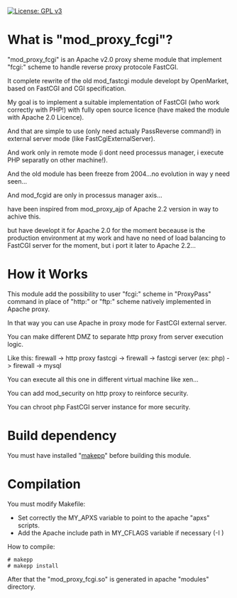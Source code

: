 [![License: GPL v3](https://img.shields.io/badge/License-GPL%20v3-blue.svg)](http://www.gnu.org/licenses/gpl-3.0)

# What is "mod_proxy_fcgi"?

"mod_proxy_fcgi" is an Apache v2.0 proxy sheme module that implement "fcgi:" scheme to handle reverse proxy protocole FastCGI.

It complete rewrite of the old mod_fastcgi module developt by OpenMarket, based on FastCGI and CGI specification.

My goal is to implement a suitable implementation of FastCGI (who work correctly with PHP!) with fully open source licence (have maked the module with Apache 2.0 Licence).

And that are simple to use (only need actualy PassReverse command!) in external server mode (like FastCgiExternalServer).

And work only in remote mode (i dont need processus manager, i execute PHP separatly on other machine!).

And the old module has been freeze from 2004...no evolution in way y need seen...

And mod_fcgid are only in processus manager axis...

have been inspired from mod_proxy_ajp of Apache 2.2 version in way to achive this.

but have developt it for Apache 2.0 for the moment beceause is the production environment at my work and have no need of load balancing to FastCGI server for the moment, but i port it later to Apache 2.2...

# How it Works

This module add the possibility to user "fcgi:" scheme in "ProxyPass" command in place of "http:" or "ftp:" scheme natively implemented in Apache proxy.

In that way you can use Apache in proxy mode for FastCGI external server.

You can make different DMZ to separate http proxy from server execution logic.

Like this:
firewall -> http proxy fastcgi -> firewall -> fastcgi server (ex: php) -> firewall -> mysql

You can execute all this one in different virtual machine like xen...

You can add mod_security on http proxy to reinforce security.

You can chroot php FastCGI server instance for more security.

# Build dependency

You must have installed "[makepp](http://makepp.sourceforge.net/)" before building this module.

# Compilation

You must modify Makefile:
- Set correctly the MY_APXS variable to point to the apache "apxs" scripts.
- Add the Apache include path  in MY_CFLAGS variable if necessary (-I <apache includes path>)

How to compile:

    # makepp
    # makepp install


After that the "mod_proxy_fcgi.so" is generated in apache "modules" directory.
